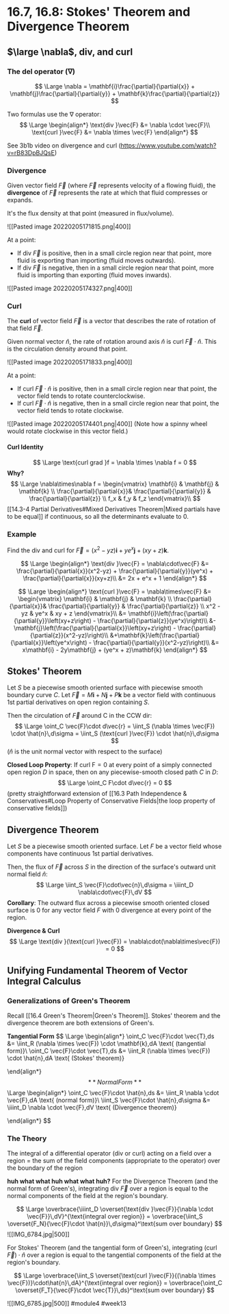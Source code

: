 # 16.7, 16.8: Stokes' Theorem and Divergence Theorem
## $\large \nabla$, div, and curl
### The del operator ($\nabla$)
$$
\Large
\nabla = \mathbf{i}\frac{\partial}{\partial{x}} + \mathbf{j}\frac{\partial}{\partial{y}} + \mathbf{k}\frac{\partial}{\partial{z}}
$$

Two formulas use the $\nabla$ operator:
$$
\Large
\begin{align*}
\text{div }\vec{F} &= \nabla \cdot \vec{F}\\
\text{curl }\vec{F} &= \nabla \times \vec{F}
\end{align*}
$$

See 3b1b video on divergence and curl (https://www.youtube.com/watch?v=rB83DpBJQsE)

### Divergence
Given vector field $\vec{F}$ (where $\vec{F}$ represents velocity of a flowing fluid), the **divergence** of $\vec{F}$ represents the rate at which that fluid compresses or expands.

It's the flux density at that point (measured in flux/volume).

![[Pasted image 20220205171815.png|400]]

At a point:
- If $\text{div }\vec{F}$ is positive, then in a small circle region near that point, more fluid is exporting than importing (fluid moves outwards).
- If $\text{div }\vec{F}$ is negative, then in a small circle region near that point, more fluid is importing than exporting (fluid moves inwards).

![[Pasted image 20220205174327.png|400]]

### Curl
The **curl** of vector field $\vec{F}$ is a vector that describes the rate of rotation of that field $\vec{F}$.

Given normal vector $\hat{n}$, the rate of rotation around axis $\hat{n}$ is $\text{curl }\vec{F} \cdot \hat{n}$. This is the circulation density around that point.

![[Pasted image 20220205171833.png|400]]

At a point:
- If $\text{curl }\vec{F} \cdot \hat{n}$ is positive, then in a small circle region near that point, the vector field tends to rotate counterclockwise.
- If $\text{curl }\vec{F} \cdot \hat{n}$ is negative, then in a small circle region near that point, the vector field tends to rotate clockwise.

![[Pasted image 20220205174401.png|400]]
(Note how a spinny wheel would rotate clockwise in this vector field.)

#### Curl Identity
$$
\Large
\text{curl grad }f = \nabla \times \nabla f = 0
$$
**Why?**
$$
\Large
\nabla\times\nabla f = \begin{vmatrix}
\mathbf{i} & \mathbf{j} & \mathbf{k} \\
\frac{\partial}{\partial{x}}& \frac{\partial}{\partial{y}} & \frac{\partial}{\partial{z}} \\
f_x & f_y & f_z
\end{vmatrix}\\
$$
[[14.3-4 Partial Derivatives#Mixed Derivatives Theorem|Mixed partials have to be equal]] if continuous, so all the determinants evaluate to 0.

### Example
Find the div and curl for $\vec{F} = (x^2 - yz)\mathbf{i} + ye^x \mathbf{j} + (xy + z) \mathbf{k}$.

$$
\Large
\begin{align*}
\text{div }\vec{F} = \nabla\cdot\vec{F} &= \frac{\partial}{\partial{x}}(x^2-yz) + \frac{\partial}{\partial{y}}(ye^x) + \frac{\partial}{\partial{x}}(xy+z)\\
&= 2x + e^x + 1
\end{align*}
$$

$$
\Large
\begin{align*}
\text{curl }\vec{F} = \nabla\times\vec{F} &= \begin{vmatrix}
\mathbf{i} & \mathbf{j} & \mathbf{k} \\
\frac{\partial}{\partial{x}}& \frac{\partial}{\partial{y}} & \frac{\partial}{\partial{z}} \\
x^2 - yz & ye^x & xy + z
\end{vmatrix}\\
&= \mathbf{i}\left(\frac{\partial}{\partial{y}}\left(xy+z\right) - \frac{\partial}{\partial{z}}(ye^x)\right)\\
&- \mathbf{j}\left(\frac{\partial}{\partial{x}}\left(xy+z\right) - \frac{\partial}{\partial{z}}(x^2-yz)\right)\\
&+\mathbf{k}\left(\frac{\partial}{\partial{x}}\left(ye^x\right) - \frac{\partial}{\partial{y}}(x^2-yz)\right)\\
&= x\mathbf{i} - 2y\mathbf{j} + (ye^x + z)\mathbf{k}
\end{align*}
$$


## Stokes' Theorem
Let $S$ be a piecewise smooth oriented surface with piecewise smooth boundary curve $C$.
Let $\vec{F} = M \mathbf{i} + N \mathbf{j} + P \mathbf{k}$ be a vector field with continuous 1st partial derivatives on open region containing $S$.

Then the circulation of $\vec{F}$ around C in the CCW dir:
$$
\Large
\oint_C \vec{F}\cdot d\vec{r} = \iint_S (\nabla \times \vec{F}) \cdot \hat{n}\,d\sigma = \iint_S (\text{curl }\vec{F}) \cdot \hat{n}\,d\sigma
$$
($\hat{n}$ is the unit normal vector with respect to the surface)

**Closed Loop Property**:
If $\text{curl F} = 0$ at every point of a simply connected open region $D$ in space, then on any piecewise-smooth closed path $C$ in $D$:
$$
\Large
\oint_C F\cdot d\vec{r} = 0
$$
(pretty straightforward extension of [[16.3 Path Independence & Conservatives#Loop Property of Conservative Fields|the loop property of conservative fields]])

## Divergence Theorem
Let $S$ be a piecewise smooth oriented surface.
Let $F$ be a vector field whose components have continuous 1st partial derivatives.

Then, the flux of $\vec{F}$ across $S$ in the direction of the surface's outward unit normal field $\hat{n}$:
$$
\Large
\iint_S \vec{F}\cdot\vec{n}\,d\sigma = \iiint_D \nabla\cdot\vec{F}\,dV
$$
**Corollary**:
The outward flux across a piecewise smooth oriented closed surface is 0 for any vector field $F$ with 0 divergence at every point of the region.

**Divergence & Curl**
$$
\Large
\text{div }(\text{curl }\vec{F}) = \nabla\cdot(\nabla\times\vec{F}) = 0
$$
## Unifying Fundamental Theorem of Vector Integral Calculus
### Generalizations of Green's Theorem
Recall [[16.4 Green's Theorem|Green's Theorem]]. Stokes' theorem and the divergence theorem are both extensions of Green's.

**Tangential Form**
$$
\Large
\begin{align*}
\oint_C \vec{F}\cdot \vec{T}\,ds &= \iint_R (\nabla \times \vec{F}) \cdot \mathbf{k}\,dA \text{ (tangential form)}\\
\oint_C \vec{F}\cdot \vec{T}\,ds &= \iint_R (\nabla \times \vec{F}) \cdot \hat{n}\,dA \text{ (Stokes' theorem)}

\end{align*}
$$
**Normal Form**
$$
\Large
\begin{align*}
\oint_C \vec{F}\cdot \hat{n}\,ds &= \iint_R \nabla \cdot \vec{F}\,dA \text{ (normal form)}\\
\iint_S \vec{F}\cdot \hat{n}\,d\sigma &= \iiint_D \nabla \cdot \vec{F}\,dV \text{ (Divergence theorem)}

\end{align*}
$$

### The Theory
The integral of a differential operator ($\text{div}$ or $\text{curl}$) acting on a field over a region = the sum of the field components (appropriate to the operator) over the boundary of the region

**huh what what huh what what huh?**
For the Divergence Theorem (and the normal form of Green's), integrating $\text{div } \vec{F}$ over a region is equal to the normal components of the field at the region's boundary.

$$
\Large
\overbrace{\iiint_D \overset{\text{div }\vec{F}}{\nabla \cdot \vec{F}}\,dV}^{\text{integral over region}} = \overbrace{\iint_S \overset{F_N}{\vec{F}\cdot \hat{n}}\,d\sigma}^\text{sum over boundary}
$$
![[IMG_6784.jpg|500]]

For Stokes' Theorem (and the tangential form of Green's), integrating $(\text{curl } \vec{F}) \cdot \hat{n}$ over a region is equal to the tangential components of the field at the region's boundary.

$$
\Large
\overbrace{\iint_S \overset{\text{curl }\vec{F}}{(\nabla \times \vec{F})}\cdot\hat{n}\,dA}^{\text{integral over region}} = \overbrace{\oint_C \overset{F_T}{\vec{F}\cdot \vec{T}}\,ds}^\text{sum over boundary}
$$

![[IMG_6785.jpg|500]]
#module4 #week13